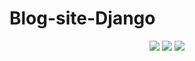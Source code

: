 # Blog-site-Django

<div align="center">
  <img src="https://github.com/AndriiDorohov/site-Blog-Django/blob/main/preview/page_01.jpg"/>
  <img src="https://github.com/AndriiDorohov/site-Blog-Django/blob/main/preview/page_02.jpg"/>
  <img src="https://github.com/AndriiDorohov/site-Blog-Django/blob/main/preview/page_03.jpg"/>

</div>
